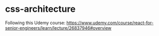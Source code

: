 # css-architecture
Following this Udemy course: https://www.udemy.com/course/react-for-senior-engineers/learn/lecture/26837946#overview
